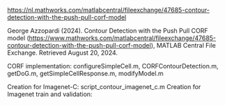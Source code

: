



https://nl.mathworks.com/matlabcentral/fileexchange/47685-contour-detection-with-the-push-pull-corf-model

George Azzopardi (2024). Contour Detection with the Push Pull CORF model (https://www.mathworks.com/matlabcentral/fileexchange/47685-contour-detection-with-the-push-pull-corf-model), MATLAB Central File Exchange. Retrieved August 20, 2024.

CORF implementation: configureSimpleCell.m, CORFContourDetection.m, getDoG.m, getSimpleCellResponse.m, modifyModel.m

Creation for Imagenet-C: script_contour_imagenet_c.m
Creation for Imagenet train and validation: 